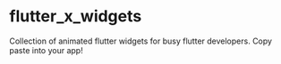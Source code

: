 # flutter_x_widgets
Collection of animated flutter widgets for busy flutter developers. Copy paste into your app!
